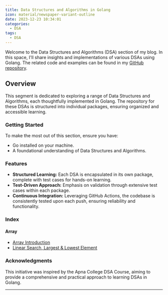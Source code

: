 ```yaml
---
title: Data Structures and Algorithms in Golang
icon: material/newspaper-variant-outline
date: 2023-12-23 10:34:01
categories:
  - DSA
tags:
  - DSA
---
```

Welcome to the Data Structures and Algorithms (DSA) section of my blog. In this space, I'll share insights and implementations of various DSAs using Golang. The related code and examples can be found in my [GitHub repository](https://github.com/imyashkale/dsa).

## Overview

This segment is dedicated to exploring a range of Data Structures and Algorithms, each thoughtfully implemented in Golang. The repository for these DSAs is structured into individual packages, ensuring organized and accessible learning.

### Getting Started

To make the most out of this section, ensure you have:

- Go installed on your machine.
- A foundational understanding of Data Structures and Algorithms.

### Features

- **Structured Learning:** Each DSA is encapsulated in its own package, complete with test cases for hands-on learning.
- **Test-Driven Approach:** Emphasis on validation through extensive test cases within each package.
- **Continuous Integration:** Leveraging GitHub Actions, the codebase is consistently tested upon each push, ensuring reliability and functionality.

### Index

#### Array

- [Array Introduction](array/introduction.md)
- [Linear Search, Largest & Lowest Element](array/largest-lowests.md)

### Acknowledgments

This initiative was inspired by the Apna College DSA Course, aiming to provide a comprehensive and practical approach to learning DSAs in Golang.

---
